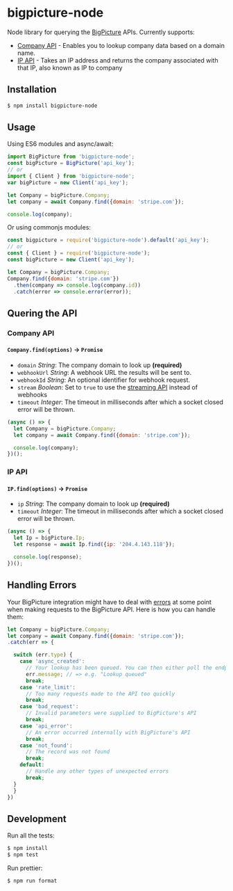 bigpicture-node
===============

Node library for querying the [BigPicture](https://bigpicture.io) APIs. Currently supports:

* [Company API](https://bigpicture.io/docs/api/#company-api) - Enables you to lookup company data based on a domain name.
* [IP API](https://bigpicture.io/docs/api/#ip-api) - Takes an IP address and returns the company associated with that IP, also known as IP to company

## Installation
```bash
$ npm install bigpicture-node
```

## Usage

Using ES6 modules and async/await:
```js
import BigPicture from 'bigpicture-node';
const bigPicture = BigPicture('api_key');
// or
import { Client } from 'bigpicture-node';
var bigPicture = new Client('api_key');

let Company = bigPicture.Company;
let company = await Company.find({domain: 'stripe.com'});

console.log(company);
```

Or using commonjs modules:
```js
const bigpicture = require('bigpicture-node').default('api_key');
// or
const { Client } = require('bigpicture-node');
const bigPicture = new Client('api_key');

let Company = bigPicture.Company;
Company.find({domain: 'stripe.com'})
  .then(company => console.log(company.id))
  .catch(error => console.error(error));
```

## Quering the API

### Company API

#### `Company.find(options)` -> `Promise`
  * `domain` *String*: The company domain to look up **(required)**
  * `webhookUrl` *String*: A webhook URL the results will be sent to.
  * `webhookId` *String*: An optional identifier for webhook request.
  * `stream` *Boolean*: Set to `true` to use the [streaming API](https://clearbit.com/docs?shell#streaming) instead of webhooks
  * `timeout` *Integer*: The timeout in milliseconds after which a socket closed error will be thrown.

```js
(async () => {
  let Company = bigPicture.Company;
  let company = await Company.find({domain: 'stripe.com'});

  console.log(company);
})();
```

### IP API

#### `IP.find(options)` -> `Promise`
  * `ip` *String*: The company domain to look up **(required)**
  * `timeout` *Integer*: The timeout in milliseconds after which a socket closed error will be thrown.

```js
(async () => {
  let Ip = bigPicture.Ip;
  let response = await Ip.find({ip: '204.4.143.118'});

  console.log(response);
})();
```

## Handling Errors

Your BigPicture integration might have to deal with [errors](https://bigpicture.io/docs/api/#errors) at some point when making requests to the BigPicture API. Here is how you can handle them:

```js
let Company = bigPicture.Company;
let company = await Company.find({domain: 'stripe.com'});
.catch(err => {

  switch (err.type) {
    case 'async_created':
      // Your lookup has been queued. You can then either poll the endpoint, or make another request in a few minutes once we've had some time to process the data.
      err.message; // => e.g. "Lookup queued"
      break;
    case 'rate_limit':
      // Too many requests made to the API too quickly
      break;
    case 'bad_request':
      // Invalid parameters were supplied to BigPicture's API
      break;
    case 'api_error':
      // An error occurred internally with BigPicture's API
      break;
    case 'not_found':
      // The record was not found
      break;
    default:
      // Handle any other types of unexpected errors
      break;
  }
  }
})
```

## Development

Run all the tests:
```bash
$ npm install
$ npm test
```

Run prettier:
```bash
$ npm run format
```